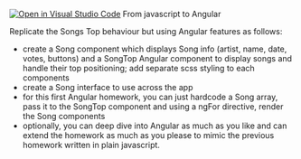 [![Open in Visual Studio Code](https://classroom.github.com/assets/open-in-vscode-c66648af7eb3fe8bc4f294546bfd86ef473780cde1dea487d3c4ff354943c9ae.svg)](https://classroom.github.com/online_ide?assignment_repo_id=10742582&assignment_repo_type=AssignmentRepo)
From javascript to Angular

Replicate the Songs Top behaviour but using Angular features as follows:
- create a Song component which displays Song info (artist, name, date, votes, buttons) and a SongTop Angular component to display songs and handle their top positioning; add separate scss styling to each components
- create a Song interface to use across the app
- for this first Angular homework, you can just hardcode a Song array, pass it to the SongTop component and using a ngFor directive, render the Song components
- optionally, you can deep dive into Angular as much as you like and can extend the homework as much as you please to mimic the previous homework written in plain javascript.
